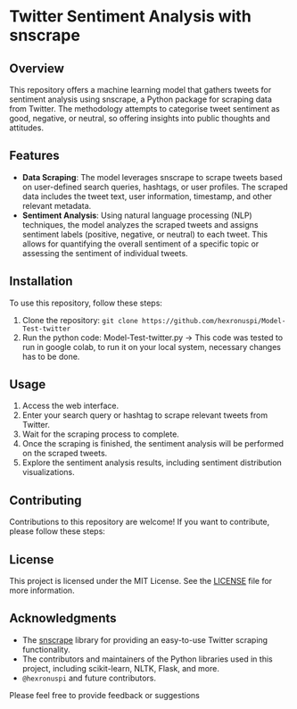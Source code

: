 # Twitter Sentiment Analysis with snscrape

## Overview
This repository offers a machine learning model that gathers tweets for sentiment analysis using snscrape, a Python package for scraping data from Twitter. The methodology attempts to categorise tweet sentiment as good, negative, or neutral, so offering insights into public thoughts and attitudes.

## Features
- **Data Scraping**: The model leverages snscrape to scrape tweets based on user-defined search queries, hashtags, or user profiles. The scraped data includes the tweet text, user information, timestamp, and other relevant metadata.
- **Sentiment Analysis**: Using natural language processing (NLP) techniques, the model analyzes the scraped tweets and assigns sentiment labels (positive, negative, or neutral) to each tweet. This allows for quantifying the overall sentiment of a specific topic or assessing the sentiment of individual tweets.

## Installation
To use this repository, follow these steps:

1. Clone the repository: `git clone https://github.com/hexronuspi/Model-Test-twitter`
2. Run the python code:  Model-Test-twitter.py  -> This code was tested to run in google colab, to run it on your local system, necessary changes has to be done.

## Usage
1. Access the web interface.
2. Enter your search query or hashtag to scrape relevant tweets from Twitter.
3. Wait for the scraping process to complete.
4. Once the scraping is finished, the sentiment analysis will be performed on the scraped tweets.
5. Explore the sentiment analysis results, including sentiment distribution visualizations.

## Contributing
Contributions to this repository are welcome! If you want to contribute, please follow these steps:

## License
This project is licensed under the MIT License. See the [LICENSE](LICENSE) file for more information.

## Acknowledgments
- The [snscrape](https://github.com/JustAnotherArchivist/snscrape) library for providing an easy-to-use Twitter scraping functionality.
- The contributors and maintainers of the Python libraries used in this project, including scikit-learn, NLTK, Flask, and more.
- ` @hexronuspi ` and future contributors.

Please feel free to provide feedback or suggestions
